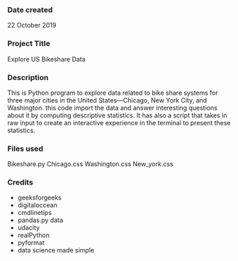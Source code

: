 ### Date created
22 October 2019

### Project Title
Explore US Bikeshare Data

### Description
This is Python program to explore data related to bike share systems for three 
major cities in the United States—Chicago, New York City, and Washington.
this code import the data and answer interesting questions about it by
computing descriptive statistics. It has also a script that takes 
in raw input to create an interactive experience in the terminal
to present these statistics.

### Files used
Bikeshare.py
Chicago.css
Washington.css
New_york.css

### Credits
- geeksforgeeks
- digitaloccean
- cmdlinetips
- pandas.py data
- udacity
- realPython
- pyformat
- data science made simple

